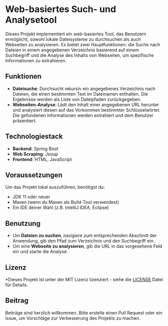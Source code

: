 # Web-basiertes Such- und Analysetool

Dieses Projekt implementiert ein web-basiertes Tool, das Benutzern ermöglicht, sowohl lokale Dateisysteme zu durchsuchen als auch Webseiten zu analysieren. Es bietet zwei Hauptfunktionen: die Suche nach Dateien in einem angegebenen Verzeichnis basierend auf einem Suchbegriff und die Analyse des Inhalts von Webseiten, um spezifische Informationen zu extrahieren.

## Funktionen

- **Dateisuche**: Durchsucht rekursiv ein angegebenes Verzeichnis nach Dateien, die einen bestimmten Text im Dateinamen enthalten. Die Ergebnisse werden als Liste von Dateipfaden zurückgegeben.
- **Webseiten-Analyse**: Lädt den Inhalt einer angegebenen URL herunter und analysiert diesen auf das Vorkommen bestimmter Schlüsselwörter. Die gefundenen Informationen werden extrahiert und dem Benutzer präsentiert.

## Technologiestack

- **Backend**: Spring Boot
- **Web Scraping**: Jsoup
- **Frontend**: HTML, JavaScript

## Voraussetzungen

Um das Projekt lokal auszuführen, benötigst du:

- JDK 11 oder neuer
- Maven (wenn du Maven als Build-Tool verwendest)
- Ein IDE deiner Wahl (z.B. IntelliJ IDEA, Eclipse)

## Benutzung

- Um **Dateien zu suchen**, navigiere zum entsprechenden Abschnitt der Anwendung, gib den Pfad zum Verzeichnis und den Suchbegriff ein.
- Um eine **Webseite zu analysieren**, gib die URL in das vorgesehene Feld ein und starte die Analyse.

## Lizenz

*Dieses Projekt ist unter der MIT Lizenz lizenziert - siehe die [LICENSE](LICENSE) Datei für Details.

## Beitrag

Beiträge sind herzlich willkommen. Bitte erstelle einen Pull Request oder ein Issue, um Vorschläge zur Verbesserung des Projekts zu machen.

